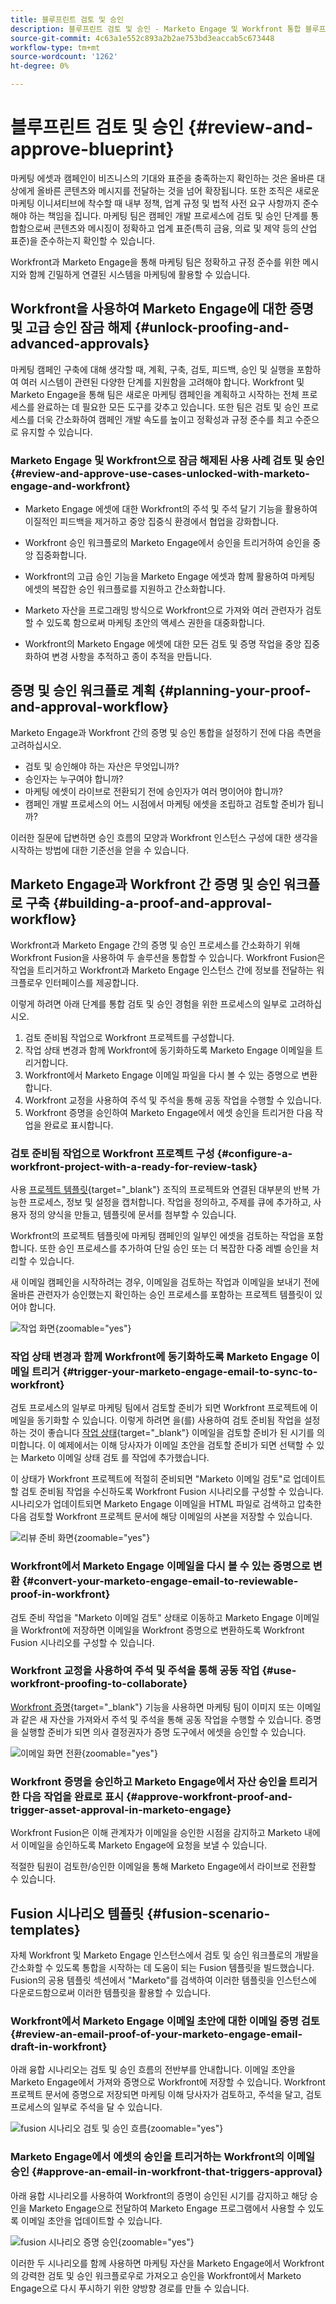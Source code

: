 ```yaml
---
title: 블루프린트 검토 및 승인
description: 블루프린트 검토 및 승인 - Marketo Engage 및 Workfront 통합 블루프린트
source-git-commit: 4c63a1e552c893a2b2ae753bd3eaccab5c673448
workflow-type: tm+mt
source-wordcount: '1262'
ht-degree: 0%

---
```


# 블루프린트 검토 및 승인 {#review-and-approve-blueprint}

마케팅 에셋과 캠페인이 비즈니스의 기대와 표준을 충족하는지 확인하는 것은 올바른 대상에게 올바른 콘텐츠와 메시지를 전달하는 것을 넘어 확장됩니다. 또한 조직은 새로운 마케팅 이니셔티브에 착수할 때 내부 정책, 업계 규정 및 법적 사전 요구 사항까지 준수해야 하는 책임을 집니다. 마케팅 팀은 캠페인 개발 프로세스에 검토 및 승인 단계를 통합함으로써 콘텐츠와 메시징이 정확하고 업계 표준(특히 금융, 의료 및 제약 등의 산업 표준)을 준수하는지 확인할 수 있습니다.

Workfront과 Marketo Engage을 통해 마케팅 팀은 정확하고 규정 준수를 위한 메시지와 함께 긴밀하게 연결된 시스템을 마케팅에 활용할 수 있습니다.

## Workfront을 사용하여 Marketo Engage에 대한 증명 및 고급 승인 잠금 해제 {#unlock-proofing-and-advanced-approvals}

마케팅 캠페인 구축에 대해 생각할 때, 계획, 구축, 검토, 피드백, 승인 및 실행을 포함하여 여러 시스템이 관련된 다양한 단계를 지원함을 고려해야 합니다. Workfront 및 Marketo Engage을 통해 팀은 새로운 마케팅 캠페인을 계획하고 시작하는 전체 프로세스를 완료하는 데 필요한 모든 도구를 갖추고 있습니다. 또한 팀은 검토 및 승인 프로세스를 더욱 간소화하여 캠페인 개발 속도를 높이고 정확성과 규정 준수를 최고 수준으로 유지할 수 있습니다.

### Marketo Engage 및 Workfront으로 잠금 해제된 사용 사례 검토 및 승인 {#review-and-approve-use-cases-unlocked-with-marketo-engage-and-workfront}

* Marketo Engage 에셋에 대한 Workfront의 주석 및 주석 달기 기능을 활용하여 이질적인 피드백을 제거하고 중앙 집중식 환경에서 협업을 강화합니다.

* Workfront 승인 워크플로의 Marketo Engage에서 승인을 트리거하여 승인을 중앙 집중화합니다.

* Workfront의 고급 승인 기능을 Marketo Engage 에셋과 함께 활용하여 마케팅 에셋의 복잡한 승인 워크플로를 지원하고 간소화합니다.

* Marketo 자산을 프로그래밍 방식으로 Workfront으로 가져와 여러 관련자가 검토할 수 있도록 함으로써 마케팅 초안의 액세스 권한을 대중화합니다.

* Workfront의 Marketo Engage 에셋에 대한 모든 검토 및 증명 작업을 중앙 집중화하여 변경 사항을 추적하고 종이 추적을 만듭니다.

## 증명 및 승인 워크플로 계획 {#planning-your-proof-and-approval-workflow}

Marketo Engage과 Workfront 간의 증명 및 승인 통합을 설정하기 전에 다음 측면을 고려하십시오.

* 검토 및 승인해야 하는 자산은 무엇입니까?
* 승인자는 누구여야 합니까?
* 마케팅 에셋이 라이브로 전환되기 전에 승인자가 여러 명이어야 합니까?
* 캠페인 개발 프로세스의 어느 시점에서 마케팅 에셋을 조립하고 검토할 준비가 됩니까?

이러한 질문에 답변하면 승인 흐름의 모양과 Workfront 인스턴스 구성에 대한 생각을 시작하는 방법에 대한 기준선을 얻을 수 있습니다.

## Marketo Engage과 Workfront 간 증명 및 승인 워크플로 구축 {#building-a-proof-and-approval-workflow}

Workfront과 Marketo Engage 간의 증명 및 승인 프로세스를 간소화하기 위해 Workfront Fusion을 사용하여 두 솔루션을 통합할 수 있습니다. Workfront Fusion은 작업을 트리거하고 Workfront과 Marketo Engage 인스턴스 간에 정보를 전달하는 워크플로우 인터페이스를 제공합니다.

이렇게 하려면 아래 단계를 통합 검토 및 승인 경험을 위한 프로세스의 일부로 고려하십시오.

1. 검토 준비됨 작업으로 Workfront 프로젝트를 구성합니다.
1. 작업 상태 변경과 함께 Workfront에 동기화하도록 Marketo Engage 이메일을 트리거합니다.
1. Workfront에서 Marketo Engage 이메일 파일을 다시 볼 수 있는 증명으로 변환합니다.
1. Workfront 교정을 사용하여 주석 및 주석을 통해 공동 작업을 수행할 수 있습니다.
1. Workfront 증명을 승인하여 Marketo Engage에서 에셋 승인을 트리거한 다음 작업을 완료로 표시합니다.

### 검토 준비됨 작업으로 Workfront 프로젝트 구성 {#configure-a-workfront-project-with-a-ready-for-review-task}

사용 [프로젝트 템플릿](https://experienceleague.adobe.com/docs/workfront/using/manage-work/projects/create-and-manage-project-templates/project-template-overview.html){target="_blank"} 조직의 프로젝트와 연결된 대부분의 반복 가능한 프로세스, 정보 및 설정을 캡처합니다. 작업을 정의하고, 주제를 큐에 추가하고, 사용자 정의 양식을 만들고, 템플릿에 문서를 첨부할 수 있습니다.

Workfront의 프로젝트 템플릿에 마케팅 캠페인의 일부인 에셋을 검토하는 작업을 포함합니다. 또한 승인 프로세스를 추가하여 단일 승인 또는 더 복잡한 다중 레벨 승인을 처리할 수 있습니다.

새 이메일 캠페인을 시작하려는 경우, 이메일을 검토하는 작업과 이메일을 보내기 전에 올바른 관련자가 승인했는지 확인하는 승인 프로세스를 포함하는 프로젝트 템플릿이 있어야 합니다.

![작업 화면](assets/review-and-approve-blueprint-1.png){zoomable=&quot;yes&quot;}

### 작업 상태 변경과 함께 Workfront에 동기화하도록 Marketo Engage 이메일 트리거 {#trigger-your-marketo-engage-email-to-sync-to-workfront}

검토 프로세스의 일부로 마케팅 팀에서 검토할 준비가 되면 Workfront 프로젝트에 이메일을 동기화할 수 있습니다. 이렇게 하려면 을(를) 사용하여 검토 준비됨 작업을 설정하는 것이 좋습니다 [작업 상태](https://experienceleague.adobe.com/docs/workfront/using/manage-work/projects/update-work-on-a-project/update-task-status.html){target="_blank"} 이메일을 검토할 준비가 된 시기를 의미합니다. 이 예제에서는 이해 당사자가 이메일 초안을 검토할 준비가 되면 선택할 수 있는 Marketo 이메일 상태 검토 를 작업에 추가했습니다.

이 상태가 Workfront 프로젝트에 적절히 준비되면 &quot;Marketo 이메일 검토&quot;로 업데이트할 검토 준비됨 작업을 수신하도록 Workfront Fusion 시나리오를 구성할 수 있습니다. 시나리오가 업데이트되면 Marketo Engage 이메일을 HTML 파일로 검색하고 압축한 다음 검토할 Workfront 프로젝트 문서에 해당 이메일의 사본을 저장할 수 있습니다.

![리뷰 준비 화면](assets/review-and-approve-blueprint-2.png){zoomable=&quot;yes&quot;}

### Workfront에서 Marketo Engage 이메일을 다시 볼 수 있는 증명으로 변환 {#convert-your-marketo-engage-email-to-reviewable-proof-in-workfront}

검토 준비 작업을 &quot;Marketo 이메일 검토&quot; 상태로 이동하고 Marketo Engage 이메일을 Workfront에 저장하면 이메일을 Workfront 증명으로 변환하도록 Workfront Fusion 시나리오를 구성할 수 있습니다.

### Workfront 교정을 사용하여 주석 및 주석을 통해 공동 작업 {#use-workfront-proofing-to-collaborate}

[Workfront 증명](https://experienceleague.adobe.com/docs/workfront/using/review-and-approve-work/proofing/proofing-overview/proofing-basics.html){target="_blank"} 기능을 사용하면 마케팅 팀이 이미지 또는 이메일과 같은 새 자산을 가져와서 주석 및 주석을 통해 공동 작업을 수행할 수 있습니다. 증명을 실행할 준비가 되면 의사 결정권자가 증명 도구에서 에셋을 승인할 수 있습니다.

![이메일 화면 전환](assets/review-and-approve-blueprint-3.png){zoomable=&quot;yes&quot;}

### Workfront 증명을 승인하고 Marketo Engage에서 자산 승인을 트리거한 다음 작업을 완료로 표시 {#approve-workfront-proof-and-trigger-asset-approval-in-marketo-engage}

Workfront Fusion은 이해 관계자가 이메일을 승인한 시점을 감지하고 Marketo 내에서 이메일을 승인하도록 Marketo Engage에 요청을 보낼 수 있습니다.

적절한 팀원이 검토한/승인한 이메일을 통해 Marketo Engage에서 라이브로 전환할 수 있습니다.

## Fusion 시나리오 템플릿 {#fusion-scenario-templates}

자체 Workfront 및 Marketo Engage 인스턴스에서 검토 및 승인 워크플로의 개발을 간소화할 수 있도록 통합을 시작하는 데 도움이 되는 Fusion 템플릿을 빌드했습니다. Fusion의 공용 템플릿 섹션에서 &quot;Marketo&quot;를 검색하여 이러한 템플릿을 인스턴스에 다운로드함으로써 이러한 템플릿을 활용할 수 있습니다.

### Workfront에서 Marketo Engage 이메일 초안에 대한 이메일 증명 검토 {#review-an-email-proof-of-your-marketo-engage-email-draft-in-workfront}

아래 융합 시나리오는 검토 및 승인 흐름의 전반부를 안내합니다. 이메일 초안을 Marketo Engage에서 가져와 증명으로 Workfront에 저장할 수 있습니다. Workfront 프로젝트 문서에 증명으로 저장되면 마케팅 이해 당사자가 검토하고, 주석을 달고, 검토 프로세스의 일부로 주석을 달 수 있습니다.

![fusion 시나리오 검토 및 승인 흐름](assets/review-and-approve-blueprint-4.png){zoomable=&quot;yes&quot;}

### Marketo Engage에서 에셋의 승인을 트리거하는 Workfront의 이메일 승인 {#approve-an-email-in-workfront-that-triggers-approval}

아래 융합 시나리오를 사용하여 Workfront의 증명이 승인된 시기를 감지하고 해당 승인을 Marketo Engage으로 전달하여 Marketo Engage 프로그램에서 사용할 수 있도록 이메일 초안을 업데이트할 수 있습니다.

![fusion 시나리오 증명 승인](assets/review-and-approve-blueprint-5.png){zoomable=&quot;yes&quot;}

이러한 두 시나리오를 함께 사용하면 마케팅 자산을 Marketo Engage에서 Workfront의 강력한 검토 및 승인 워크플로우로 가져오고 승인을 Workfront에서 Marketo Engage으로 다시 푸시하기 위한 양방향 경로를 만들 수 있습니다.
